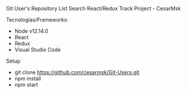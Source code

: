 Git User's Repository List Search React/Redux Track Project - CesarMsk

Tecnologias/Frameworks:

- Node v12.14.0
- React
- Redux
- Visual Studio Code


Setup
- git clone https://github.com/cesarmsk/Git-Users.git
- npm install
- npm start
